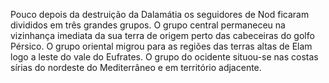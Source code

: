﻿Pouco depois da destruição da Dalamátia os seguidores de Nod ficaram divididos em três grandes grupos. O grupo central permaneceu na vizinhança imediata da sua terra de origem perto das cabeceiras do golfo Pérsico. O grupo oriental migrou para as regiões das terras altas de Elam logo a leste do vale do Eufrates. O grupo do ocidente situou-se nas costas sírias do nordeste do Mediterrâneo e em território adjacente.
